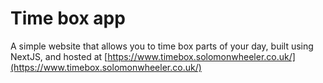 # Time box app

A simple website that allows you to time box parts of your day, built using NextJS, and hosted at [https://www.timebox.solomonwheeler.co.uk/](https://www.timebox.solomonwheeler.co.uk/)
